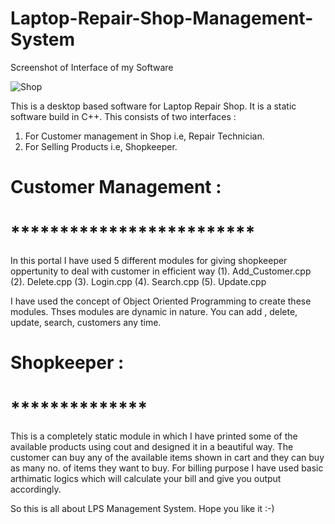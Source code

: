 # Laptop-Repair-Shop-Management-System
  
Screenshot of Interface of my Software 

![Shop](https://user-images.githubusercontent.com/48083659/56467076-a4a89000-6437-11e9-9285-7dc33866da69.PNG)

This is a desktop based software for Laptop Repair Shop. It is a static software build in C++. This consists of two 
interfaces :
  1. For Customer management in Shop i.e, Repair Technician.
  2. For Selling Products i.e, Shopkeeper.
  
# Customer Management :
# *************************
In this portal I have used 5 different modules for giving shopkeeper oppertunity to deal with customer in efficient way
(1). Add_Customer.cpp
(2). Delete.cpp
(3). Login.cpp
(4). Search.cpp
(5). Update.cpp
              
I have used the concept of Object Oriented Programming to create these modules. Thses modules are dynamic in nature. You can add , delete, update, search, customers any time.

# Shopkeeper :
# **************
This is a completely static module in which I have printed some of the available products using cout and designed it in a beautiful way. The customer can buy any of the available items shown in cart and they can buy as many no. of items they want to buy. For billing purpose I have used basic arthimatic logics which will calculate your bill and give you output accordingly.


So this is all about LPS Management System. Hope you like it :-)

